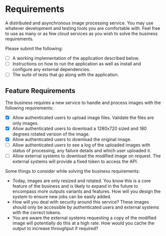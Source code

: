 # Requirements

A distributed and asynchronous image processing service. You may use whatever development and testing tools you are
comfortable with. Feel free to use as many or as few cloud services as you wish to solve the business requirements.

Please submit the following:

* [ ] A working implementation of the application described below.
* [ ] Instructions on how to run the application as well as install and configure any external dependencies.
* [ ] The suite of tests that go along with the application.

## Feature Requirements

The business requires a new service to handle and process images with the following requirements:

* [x] Allow authenticated users to upload image files. Validate the files are only images.
* [x] Allow authenticated users to download a 1280x720 sized and 180 degrees rotated version of the image.
* [x] Allow authenticated users to download the original image.
* [ ] Allow authenticated users to see a log of the uploaded images with status of processing, any failure details and which
  user uploaded it.
* [ ] Allow external systems to download the modified image on request. The external systems will provide a fixed token to
  access the API.

Some things to consider while solving the business requirements:

* Today, images are only resized and rotated. You know this is a core feature of the business and is likely to expand in
  the future to encompass more outputs variants and features. How will you design the system to ensure new jobs can be
  easily added.
* How will you deal with security around this service? These images should only be accessible by authenticated users and
  external systems with the correct tokens.
* You are aware the external systems requesting a copy of the modified image will potentially do this at a high rate.
  How would you cache the output to increase throughput if required?

